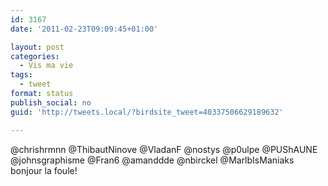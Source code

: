 ```yaml
---
id: 3167
date: '2011-02-23T09:09:45+01:00'

layout: post
categories:
  - Vis ma vie
tags:
  - tweet
format: status
publish_social: no
guid: 'http://tweets.local/?birdsite_tweet=40337506629189632'

---
```


@chrishrmnn @ThibautNinove @VladanF @nostys @p0ulpe @PUShAUNE @johnsgraphisme @Fran6 @amanddde @nbirckel @MarlbIsManiaks bonjour la foule!